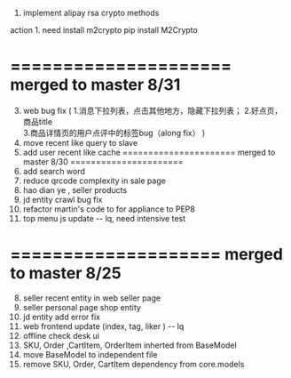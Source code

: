 1.  implement alipay rsa crypto methods 

action 
    1. need install m2crypto 
        pip install M2Crypto
    
    
=====================
merged to master 8/31
====================
3. web bug fix (
    1.消息下拉列表，点击其他地方，隐藏下拉列表；
    2.好点页，商品title  
    3.商品详情页的用户点评中的标签bug（along fix）
    )
2. move recent like query to slave 
1. add user recent like cache
======================
merged to master 8/30 
======================
6.  add search word 
5.  reduce qrcode complexity in sale page 
4.  hao dian ye ,  seller products 
3.  jd entity crawl bug fix 
2.  refactor martin's code to for appliance to PEP8 
1.  top menu js update -- lq, need intensive test 

====================
merged to master 8/25
====================
8. seller recent entity in web seller page 
7. seller personal page shop entity 
6. jd entity add error fix 
5. web frontend update (index, tag, liker ) -- lq 
4. offline check desk ui
3. SKU, Order ,CartItem, OrderItem inherted from BaseModel
2. move BaseModel to independent file
1. remove SKU, Order, CartItem dependency from core.models
